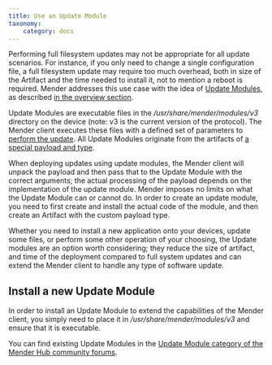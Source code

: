 ```yaml
---
title: Use an Update Module
taxonomy:
    category: docs
---
```


Performing full filesystem updates may not be appropriate for all update scenarios.  For instance, if you only need to change a single configuration file, a full filesystem update may require too much overhead, both in size of the Artifact and the time needed to install it, not to mention a reboot is required. Mender addresses this use case with
the idea of [Update Modules](../../02.Overview/15.Taxonomy/docs.md),  as described [in the overview section](../../02.Overview/01.Introduction/docs.md#application-updates).

Update Modules are executable files in the _/usr/share/mender/modules/v3_
directory on the device (note: v3 is the current version of the protocol). The Mender
client executes these files with a defined set of parameters to [perform the update](../../03.Devices/10.Update-Modules/docs.md#The-state-machine-workflow).
All Update Modules originate from the artifacts of [a special payload and type](../../03.Devices/10.Update-Modules/docs.md#Create-an-Artifact-with-a-payload-for-the-new-Update-Module).

When deploying updates using update modules, the Mender client will unpack the payload and then pass that to the Update Module with the correct arguments; the actual processing of the payload depends on the implementation of the update module. Mender imposes no limits on what the Update Module can or cannot do. In order to create an update module, you need to first create and install the actual code of the module, and then create an Artifact with the custom payload type. 

Whether you need to install a new application onto your devices, update some files,
or perform some other operation of your choosing, the Update modules are
an option worth considering; they reduce the size of artifact, and time
of the deployment compared to full system updates and can extend the Mender client to handle any type of software update.


## Install a new Update Module

In order to install an Update Module to extend the capabilities of the Mender client, you simply need to place it in _/usr/share/mender/modules/v3_ and ensure that it is executable.

You can find existing Update Modules in the [Update Module category of the Mender Hub community forums](https://hub.mender.io/c/update-modules?target=_blank).
